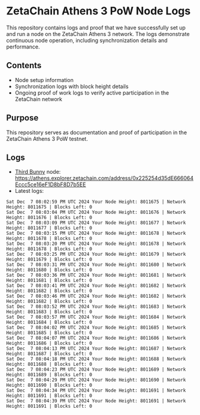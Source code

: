 # ZetaChain Athens 3 PoW Node Logs
This repository contains logs and proof that we have successfully set up and run a node on the ZetaChain Athens 3 network. The logs demonstrate continuous node operation, including synchronization details and performance.

## Contents
- Node setup information
- Synchronization logs with block height details
- Ongoing proof of work logs to verify active participation in the ZetaChain network

## Purpose
This repository serves as documentation and proof of participation in the ZetaChain Athens 3 PoW testnet.

## Logs

- [Third Bunny](https://thirdbunny.xyz/) node: https://athens.explorer.zetachain.com/address/0x225254d35dE666064Eccc5ce16eF1D8bF8D7b5EE
- Latest logs:
```
Sat Dec  7 08:02:59 PM UTC 2024 Your Node Height: 8011675 | Network Height: 8011675 | Blocks Left: 0
Sat Dec  7 08:03:04 PM UTC 2024 Your Node Height: 8011676 | Network Height: 8011676 | Blocks Left: 0
Sat Dec  7 08:03:09 PM UTC 2024 Your Node Height: 8011677 | Network Height: 8011677 | Blocks Left: 0
Sat Dec  7 08:03:15 PM UTC 2024 Your Node Height: 8011678 | Network Height: 8011678 | Blocks Left: 0
Sat Dec  7 08:03:20 PM UTC 2024 Your Node Height: 8011678 | Network Height: 8011678 | Blocks Left: 0
Sat Dec  7 08:03:25 PM UTC 2024 Your Node Height: 8011679 | Network Height: 8011679 | Blocks Left: 0
Sat Dec  7 08:03:31 PM UTC 2024 Your Node Height: 8011680 | Network Height: 8011680 | Blocks Left: 0
Sat Dec  7 08:03:36 PM UTC 2024 Your Node Height: 8011681 | Network Height: 8011681 | Blocks Left: 0
Sat Dec  7 08:03:41 PM UTC 2024 Your Node Height: 8011682 | Network Height: 8011682 | Blocks Left: 0
Sat Dec  7 08:03:46 PM UTC 2024 Your Node Height: 8011682 | Network Height: 8011682 | Blocks Left: 0
Sat Dec  7 08:03:52 PM UTC 2024 Your Node Height: 8011683 | Network Height: 8011683 | Blocks Left: 0
Sat Dec  7 08:03:57 PM UTC 2024 Your Node Height: 8011684 | Network Height: 8011684 | Blocks Left: 0
Sat Dec  7 08:04:02 PM UTC 2024 Your Node Height: 8011685 | Network Height: 8011685 | Blocks Left: 0
Sat Dec  7 08:04:07 PM UTC 2024 Your Node Height: 8011686 | Network Height: 8011686 | Blocks Left: 0
Sat Dec  7 08:04:13 PM UTC 2024 Your Node Height: 8011687 | Network Height: 8011687 | Blocks Left: 0
Sat Dec  7 08:04:18 PM UTC 2024 Your Node Height: 8011688 | Network Height: 8011688 | Blocks Left: 0
Sat Dec  7 08:04:23 PM UTC 2024 Your Node Height: 8011689 | Network Height: 8011689 | Blocks Left: 0
Sat Dec  7 08:04:29 PM UTC 2024 Your Node Height: 8011690 | Network Height: 8011690 | Blocks Left: 0
Sat Dec  7 08:04:34 PM UTC 2024 Your Node Height: 8011691 | Network Height: 8011691 | Blocks Left: 0
Sat Dec  7 08:04:39 PM UTC 2024 Your Node Height: 8011691 | Network Height: 8011691 | Blocks Left: 0
```
